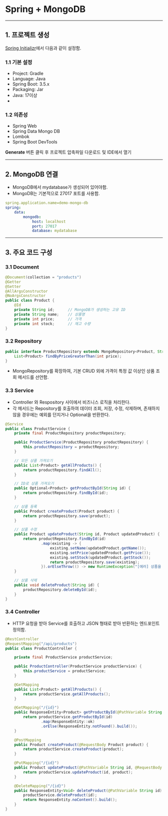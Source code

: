 # Spring + MongoDB

- - -
## 1. 프로젝트 생성
[Spring Initializr](https://start.spring.io/)에서 다음과 같이 설정함.

### 1.1 기본 설정
- Project: Gradle
- Language: Java
- Spring Boot: 3.5.x
- Packaging: Jar
- Java: 17이상
- 

### 1.2 의존성
- Spring Web
- Spring Data Mongo DB
- Lombok
- Spring Boot DevTools

**Generate** 버튼 클릭 후 프로젝트 압축파일 다운로드 및 IDE에서 열기

- - -
## 2. MongoDB 연결
- MongoDB에서 mydatabase가 생성되어 있어야함.
- MongoDB는 기본적으로 27017 포트를 사용함.

```yaml
spring.application.name=demo-mongo-db
spring:
    data:
        mongodb:
            host: localhost
            port: 27017
            database: mydatabase
```

- - -
## 3. 주요 코드 구성
### 3.1 Document
```java
@Document(collection = "products")
@Getter
@Setter
@AllArgsConstructor
@NoArgsConstructor
public class Product {
    @Id
    private String id;      // MongoDB가 생성하는 고유 ID
    private String name;    // 상품명
    private int price;      // 가격
    private int stock;      // 재고 수량          
}
```

### 3.2 Repository
```java
public interface ProductRepository extends MongoRepository<Product, String> {
    List<Product> findByPriceGreaterThan(int price);
}
```

- MongoRepository를 확장하여, 기본 CRUD 외에 가격이 특정 값 이상인 상품 조회 메서드를 선언함.


### 3.3 Service
- Controller 와 Respository 사이에서 비즈니스 로직을 처리한다.
- 각 메서드는 Repository를 호출하여 데이터 조회, 저장, 수정, 삭제하며, 존재하지 않을 경우에는 예외를 던지거나 Optional을 반환한다.
```java
@Service
public class ProductService {
    private final ProductRepository productRepository;

    public ProductService(ProductRepository productRepository) {
        this.productRepository = productRepository;
    }

    // 모든 상품 가져오기
    public List<Product> getAllProducts() {
        return productRepository.findAll();
    }

    // ID로 상품 가져오기
    public Optional<Product> getProductById(String id) {
        return productRepository.findById(id);
    }

    // 상품 등록
    public Product createProduct(Product product) {
        return productRepository.save(product);
    }

    // 상품 수정
    public Product updateProduct(String id, Product updatedProduct) {
        return productRepository.findById(id)
                .map(existing -> {
                    existing.setName(updatedProduct.getName());
                    existing.setPrice(updatedProduct.getPrice());
                    existing.setStock(updatedProduct.getStock());
                    return productRepository.save(existing);
                }).orElseThrow(() -> new RuntimeException("[에러] 상품을 찾을 수 없습니다."));
    }

    // 상품 삭제
    public void deleteProduct(String id) {
        productRepository.deleteById(id);
    }
}
```

### 3.4 Controller
- HTTP 요청을 받아 Service를 호출하고 JSON 형태로 받아 반환하는 엔드포인트 정의함.
```java
@RestController
@RequestMapping("/api/products")
public class ProductController {

    private final ProductService productService;

    public ProductController(ProductService productService) {
        this.productService = productService;
    }

    @GetMapping
    public List<Product> getAllProducts() {
        return productService.getAllProducts();
    }

    @GetMapping("/{id}")
    public ResponseEntity<Product> getProductById(@PathVariable String id) {
        return productService.getProductById(id)
                .map(ResponseEntity::ok)
                .orElse(ResponseEntity.notFound().build());
    }

    @PostMapping
    public Product createProduct(@RequestBody Product product) {
        return productService.createProduct(product);
    }

    @PutMapping("/{id}")
    public Product updateProduct(@PathVariable String id, @RequestBody Product product) {
        return productService.updateProduct(id, product);
    }

    @DeleteMapping("/{id}")
    public ResponseEntity<Void> deleteProduct(@PathVariable String id) {
        productService.deleteProduct(id);
        return ResponseEntity.noContent().build();
    }
}
```
